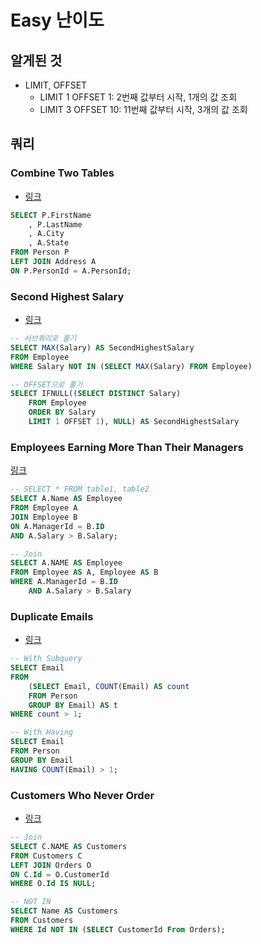 # Easy 난이도
## 알게된 것
- LIMIT, OFFSET
  - LIMIT 1 OFFSET 1: 2번째 값부터 시작, 1개의 값 조회
  - LIMIT 3 OFFSET 10: 11번째 값부터 시작, 3개의 값 조회

## 쿼리
### Combine Two Tables
- [링크](https://leetcode.com/problems/combine-two-tables/)
```SQL
SELECT P.FirstName
    , P.LastName
    , A.City
    , A.State
FROM Person P
LEFT JOIN Address A
ON P.PersonId = A.PersonId;
```

###  Second Highest Salary
- [링크](https://leetcode.com/problems/second-highest-salary/)

```SQL
-- 서브쿼리로 풀기
SELECT MAX(Salary) AS SecondHighestSalary
FROM Employee
WHERE Salary NOT IN (SELECT MAX(Salary) FROM Employee)

-- OFFSET으로 풀기
SELECT IFNULL((SELECT DISTINCT Salary) 
    FROM Employee
    ORDER BY Salary
    LIMIT 1 OFFSET 1), NULL) AS SecondHighestSalary
```

### Employees Earning More Than Their Managers
[링크](https://leetcode.com/problems/employees-earning-more-than-their-managers/)

```SQL
-- SELECT * FROM table1, table2
SELECT A.Name AS Employee
FROM Employee A
JOIN Employee B
ON A.ManagerId = B.ID
AND A.Salary > B.Salary;

-- Join
SELECT A.NAME AS Employee
FROM Employee AS A, Employee AS B
WHERE A.ManagerId = B.ID
    AND A.Salary > B.Salary
```

### Duplicate Emails
- [링크](https://leetcode.com/problems/duplicate-emails/)
```SQL
-- With Subquery
SELECT Email
FROM
    (SELECT Email, COUNT(Email) AS count
    FROM Person
    GROUP BY Email) AS t
WHERE count > 1;

-- With Having
SELECT Email
FROM Person
GROUP BY Email
HAVING COUNT(Email) > 1;
```

### Customers Who Never Order
- [링크](https://leetcode.com/problems/customers-who-never-order/solution/)

```SQL
-- Join
SELECT C.NAME AS Customers
FROM Customers C
LEFT JOIN Orders O
ON C.Id = O.CustomerId
WHERE O.Id IS NULL;

-- NOT IN
SELECT Name AS Customers
FROM Customers
WHERE Id NOT IN (SELECT CustomerId From Orders);
```